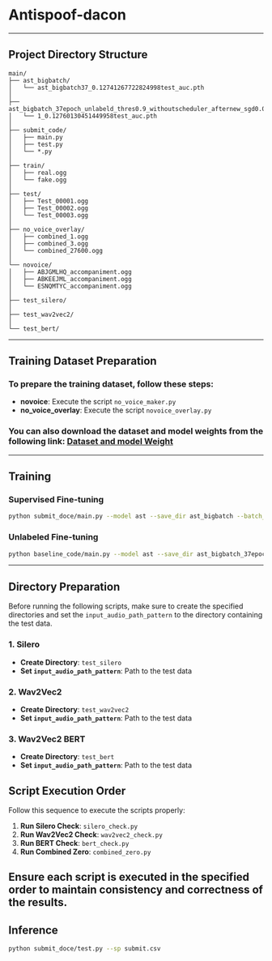# Antispoof-dacon

---
## Project Directory Structure
```plaintext
main/
├── ast_bigbatch/
│   └── ast_bigbatch37_0.12741267722824998test_auc.pth
│
├── ast_bigbatch_37epoch_unlabeld_thres0.9_withoutscheduler_afternew_sgd0.00001/
│   └── 1_0.12760130451449958test_auc.pth
│
├── submit_code/
│   ├── main.py
│   ├── test.py
│   └── *.py
│
├── train/
│   ├── real.ogg
│   └── fake.ogg
│
├── test/
│   ├── Test_00001.ogg
│   ├── Test_00002.ogg
│   └── Test_00003.ogg
│
├── no_voice_overlay/
│   ├── combined_1.ogg
│   ├── combined_3.ogg
│   └── combined_27600.ogg
│
└── novoice/
│   ├── ABJGMLHQ_accompaniment.ogg
│   ├── ABKEEJML_accompaniment.ogg
│   └── ESNQMTYC_accompaniment.ogg
│
├── test_silero/
│
├── test_wav2vec2/
│
└── test_bert/
```
---

## Training Dataset Preparation

### To prepare the training dataset, follow these steps:

- **novoice**: Execute the script `no_voice_maker.py`
- **no_voice_overlay**: Execute the script `novoice_overlay.py`

### You can also download the dataset and model weights from the following link: [Dataset and model Weight](https://drive.google.com/drive/folders/12Cmq278Q6p9a35BQ_TKXhV0cHouJCpF7?usp=drive_link)
---
## Training

### Supervised Fine-tuning

```bash
python submit_doce/main.py --model ast --save_dir ast_bigbatch --batch_size 2048 --lr 0.001
```
### Unlabeled Fine-tuning
```bash
python baseline_code/main.py --model ast --save_dir ast_bigbatch_37epoch_unlabeld_thres0.9_withoutscheduler_afternew_sgd0.00001 --lr 0.00001 --weight_decay 0.001 --unlabel_ft --epochs 10 --batch_size 64
```
---
## Directory Preparation

Before running the following scripts, make sure to create the specified directories and set the `input_audio_path_pattern` to the directory containing the test data.

### 1. Silero

- **Create Directory**: `test_silero`
- **Set `input_audio_path_pattern`**: Path to the test data

### 2. Wav2Vec2

- **Create Directory**: `test_wav2vec2`
- **Set `input_audio_path_pattern`**: Path to the test data

### 3. Wav2Vec2 BERT

- **Create Directory**: `test_bert`
- **Set `input_audio_path_pattern`**: Path to the test data

## Script Execution Order

Follow this sequence to execute the scripts properly:

1. **Run Silero Check**: `silero_check.py`
2. **Run Wav2Vec2 Check**: `wav2vec2_check.py`
3. **Run BERT Check**: `bert_check.py`
4. **Run Combined Zero**: `combined_zero.py`

Ensure each script is executed in the specified order to maintain consistency and correctness of the results.
---
## Inference
```bash
python submit_doce/test.py --sp submit.csv
```
